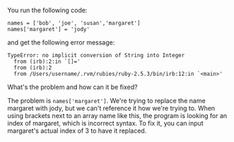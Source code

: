 You run the following code:

```
names = ['bob', 'joe', 'susan','margaret']
names['margaret'] = 'jody'
```

and get the following error message:
```
TypeError: no implicit conversion of String into Integer
  from (irb):2:in `[]='
  from (irb):2
  from /Users/username/.rvm/rubies/ruby-2.5.3/bin/irb:12:in `<main>'
```

What's the problem and how can it be fixed?

The problem is `names['margaret']`. We're trying to replace the name margaret with jody, but we can't reference it how we're trying to. When using brackets next to an array name like this, the program is looking for an index of margaret, which is incorrect syntax. To fix it, you can input margaret's actual index of 3 to have it replaced.